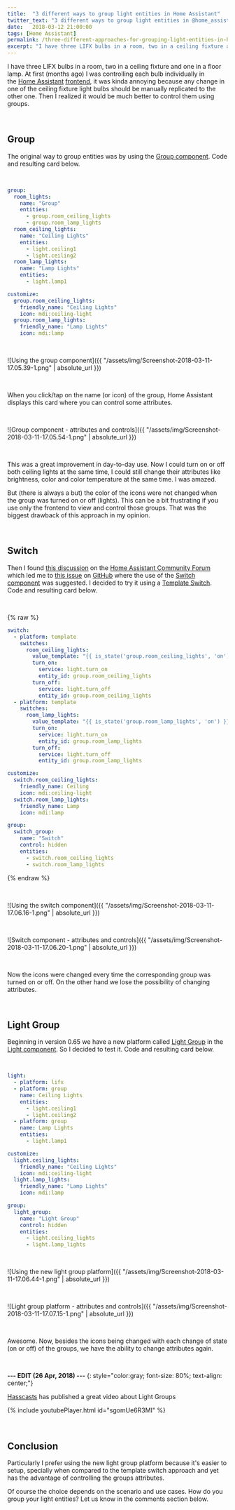 ```yaml
---
title:  "3 different ways to group light entities in Home Assistant"
twitter_text: "3 different ways to group light entities in @home_assistant"
date:   2018-03-12 21:00:00
tags: [Home Assistant]
permalink: /three-different-approaches-for-grouping-light-entities-in-home-assistant/
excerpt: "I have three LIFX bulbs in a room, two in a ceiling fixture and one in a floor lamp. At first (months ago) I was controlling each bulb individually in the Home Assistant frontend, it was kinda annoying because any change in one of the ceiling fixture light bulbs should be manually replicated to the other one. Then I realized it would be much better to control them using groups."
---
```

<!-- markdownlint-disable html -->
I have three LIFX bulbs in a room, two in a ceiling fixture and one in a floor lamp. At first (months ago) I was controlling each bulb individually in the [Home Assistant](https://home-assistant.io) [frontend](https://home-assistant.io/components/frontend/), it was kinda annoying because any change in one of the ceiling fixture light bulbs should be manually replicated to the other one. Then I realized it would be much better to control them using groups.

<br />

## Group

The original way to group entities was by using the [Group component](https://home-assistant.io/components/group/). Code and resulting card below.

<br />

```yaml
group:
  room_lights:
    name: "Group"
    entities:
      - group.room_ceiling_lights
      - group.room_lamp_lights
  room_ceiling_lights:
    name: "Ceiling Lights"
    entities:
      - light.ceiling1
      - light.ceiling2
  room_lamp_lights:
    name: "Lamp Lights"
    entities:
      - light.lamp1

customize:
  group.room_ceiling_lights:
    friendly_name: "Ceiling Lights"
    icon: mdi:ceiling-light
  group.room_lamp_lights:
    friendly_name: "Lamp Lights"
    icon: mdi:lamp
```

<br />

![Using the group component]({{ "/assets/img/Screenshot-2018-03-11-17.05.39-1.png" | absolute_url }})

<br />

When you click/tap on the name (or icon) of the group, Home Assistant displays this card where you can control some attributes.

<br />

![Group component - attributes and controls]({{ "/assets/img/Screenshot-2018-03-11-17.05.54-1.png" | absolute_url }})

<br />

This was a great improvement in day-to-day use. Now I could turn on or off both ceiling lights at the same time, I could still change their attributes like brightness, color and color temperature at the same time. I was amazed.

But \(there is always a but\) the color of the icons were not changed when the group was turned on or off \(lights\). This can be a bit frustrating if you use only the frontend to view and control those groups. That was the biggest drawback of this approach in my opinion.

<br />

## Switch

Then I found [this discussion](https://community.home-assistant.io/t/three-smart-bulbs-in-a-group-can-i-get-the-default-dynamic-bulb-icon-to-work/10318) on the [Home Assistant Community Forum](https://community.home-assistant.io) which led me to [this issue](https://github.com/home-assistant/home-assistant-polymer/issues/186) on [GitHub](https://github.com) where the use of the [Switch component](https://home-assistant.io/components/switch/) was suggested. I decided to try it using a [Template Switch](https://home-assistant.io/components/switch.template/).  Code and resulting card below.

<br />

{% raw %}

```yaml
switch:
  - platform: template
    switches:
      room_ceiling_lights:
        value_template: "{{ is_state('group.room_ceiling_lights', 'on') }}"
        turn_on:
          service: light.turn_on
          entity_id: group.room_ceiling_lights
        turn_off:
          service: light.turn_off
          entity_id: group.room_ceiling_lights
  - platform: template
    switches:
      room_lamp_lights:
        value_template: "{{ is_state('group.room_lamp_lights', 'on') }}"
        turn_on:
          service: light.turn_on
          entity_id: group.room_lamp_lights
        turn_off:
          service: light.turn_off
          entity_id: group.room_lamp_lights

customize:
  switch.room_ceiling_lights:
    friendly_name: Ceiling
    icon: mdi:ceiling-light
  switch.room_lamp_lights:
    friendly_name: Lamp
    icon: mdi:lamp

group:
  switch_group:
    name: "Switch"
    control: hidden
    entities:
      - switch.room_ceiling_lights
      - switch.room_lamp_lights
```

{% endraw %}

<br />

![Using the switch component]({{ "/assets/img/Screenshot-2018-03-11-17.06.16-1.png" | absolute_url }})

<br />

![Switch component - attributes and controls]({{ "/assets/img/Screenshot-2018-03-11-17.06.20-1.png" | absolute_url }})

<br />

Now the icons were changed every time the corresponding group was turned on or off. On the other hand we lose the possibility of changing attributes.

<br />

## Light Group

Beginning in version 0.65 we have a new platform called [Light Group](https://home-assistant.io/components/light.group/) in the [Light component](https://home-assistant.io/components/light/). So I decided to test it. Code and resulting card below.

<br />

```yaml
light:
  - platform: lifx
  - platform: group
    name: Ceiling Lights
    entities:
      - light.ceiling1
      - light.ceiling2
  - platform: group
    name: Lamp Lights
    entities:
      - light.lamp1

customize:
  light.ceiling_lights:
    friendly_name: "Ceiling Lights"
    icon: mdi:ceiling-light
  light.lamp_lights:
    friendly_name: "Lamp Lights"
    icon: mdi:lamp

group:
  light_group:
    name: "Light Group"
    control: hidden
    entities:
      - light.ceiling_lights
      - light.lamp_lights
```

<br />

![Using the new light group platform]({{ "/assets/img/Screenshot-2018-03-11-17.06.44-1.png" | absolute_url }})

<br />

![Light group platform - attributes and controls]({{ "/assets/img/Screenshot-2018-03-11-17.07.15-1.png" | absolute_url }})

<br />

Awesome. Now, besides the icons being changed with each change of state (on or off) of the groups, we have the ability to change attributes again.

<br />

**--- EDIT \(26 Apr, 2018\) ---**
{: style="color:gray; font-size: 80%; text-align: center;"}

[Hasscasts](https://www.youtube.com/channel/UCGOCeqMJnLvr-5C-ypUw7IQ) has published a great video about Light Groups

{% include youtubePlayer.html id="sgomUe6R3MI" %}

<br />

## Conclusion

Particularly I prefer using the new light group platform because it's easier to setup, specially when compared to the template switch approach and yet has the advantage of controlling the groups attributes.

Of course the choice depends on the scenario and use cases. How do you group your light entities? Let us know in the comments section below.
